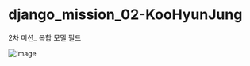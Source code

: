 # django_mission_02-KooHyunJung
2차 미션_ 복합 모델 필드

![image](https://user-images.githubusercontent.com/96563289/164030780-9dffb1ed-0ab2-45e3-9610-20f886f6c598.png)
